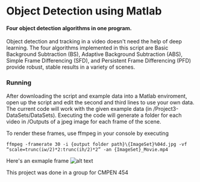 # Object Detection using Matlab
#### Four object detection algorithms in one program. 

Object detection and tracking in a video doesn't need the help of deep learning. The four algorithms implemented in this script are Basic Background Subtraction (BS), Adaptive Background Subtraction (ABS), Simple Frame Differencing (SFD), and Persistent Frame Differencing (PFD) provide robust, stable results in a variety of scenes. 

### Running

After downloading the script and example data into a Matlab enviroment, open up the script and edit the second and third lines to use your own data. The current code will work with the given example data (in /Project3-DataSets/DataSets). Executing the code will generate a folder for each video in /Outputs of a jpeg image for each frame of the scene.  

To render these frames, use ffmpeg in your console by executing

```
ffmpeg -framerate 30 -i {output folder path}\{ImageSet}%04d.jpg -vf “scale=trunc(iw/2)*2:trunc(ih/2)*2” -an {ImageSet}_Movie.mp4
```

Here's an exmaple frame 
![alt text][examp]

This project was done in a group for CMPEN 454

[examp]: https://github.com/Dreeseaw/ObjectDetection/example.jpg

